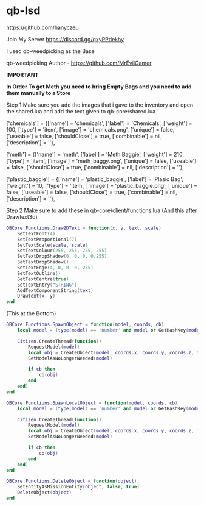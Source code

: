 # qb-lsd
https://github.com/hanyczeu

Join My Server
https://discord.gg/qxyPPdekhy

I used qb-weedpicking as the Base

qb-weedpicking Author - https://github.com/MrEvilGamer


**IMPORTANT**

**In Order To get Meth you need to bring Empty Bags and you need to add them manually to a Store**

Step 1
Make sure you add the images that i gave to the inventory and open the shared.lua and add the text given to
qb-core/shared.lua

['chemicals'] 					 = {['name'] = 'chemicals',				    	['label'] = 'Chemicals',				['weight'] = 100,		['type'] = 'item',		['image'] = 'chemicals.png',		    ['unique'] = false,		['useable'] = false,	['shouldClose'] = true,	   ['combinable'] = nil,   ['description'] = ''},

['meth'] 						 = {['name'] = 'meth',							['label'] = 'Meth Baggie',				['weight'] = 210,		['type'] = 'item',		['image'] = 'meth_baggy.png',		    ['unique'] = false,		['useable'] = false,	['shouldClose'] = true,	   ['combinable'] = nil,   ['description'] = ''},

['plastic_baggie'] 				 = {['name'] = 'plastic_baggie',				['label'] = 'Plasic Bag',				['weight'] = 10,		['type'] = 'item',		['image'] = 'plastic_baggie.png',	    ['unique'] = false,		['useable'] = false,	['shouldClose'] = true,	   ['combinable'] = nil,   ['description'] = ''},

Step 2
Make sure to add these in qb-core/client/functions.lua
(And this after Drawtext3d) 

```lua
QBCore.Functions.Draw2DText = function(x, y, text, scale)
    SetTextFont(4)
    SetTextProportional(7)
    SetTextScale(scale, scale)
    SetTextColour(255, 255, 255, 255)
    SetTextDropShadow(0, 0, 0, 0,255)
    SetTextDropShadow()
    SetTextEdge(4, 0, 0, 0, 255)
    SetTextOutline()
    SetTextCentre(true)
    SetTextEntry("STRING")
    AddTextComponentString(text)
    DrawText(x, y)
end
```

(This at the Bottom)

```lua
QBCore.Functions.SpawnObject = function(model, coords, cb)
    local model = (type(model) == 'number' and model or GetHashKey(model))

    Citizen.CreateThread(function()
        RequestModel(model)
        local obj = CreateObject(model, coords.x, coords.y, coords.z, true, false, true)
        SetModelAsNoLongerNeeded(model)

        if cb then
            cb(obj)
        end
    end)
end
```
```lua
QBCore.Functions.SpawnLocalObject = function(model, coords, cb)
    local model = (type(model) == 'number' and model or GetHashKey(model))

    Citizen.CreateThread(function()
        RequestModel(model)
        local obj = CreateObject(model, coords.x, coords.y, coords.z, false, false, true)
        SetModelAsNoLongerNeeded(model)

        if cb then
            cb(obj)
        end
    end)
end
```
```lua
QBCore.Functions.DeleteObject = function(object)
    SetEntityAsMissionEntity(object, false, true)
    DeleteObject(object)
end
```
